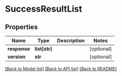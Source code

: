 # SuccessResultList

## Properties
Name | Type | Description | Notes
------------ | ------------- | ------------- | -------------
**response** | **list[str]** |  | [optional] 
**version** | **str** |  | [optional] 

[[Back to Model list]](../README.md#documentation-for-models) [[Back to API list]](../README.md#documentation-for-api-endpoints) [[Back to README]](../README.md)


